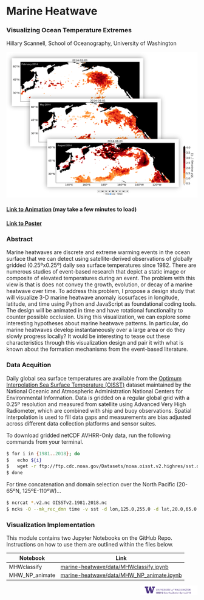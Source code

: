 
# Marine Heatwave
### Visualizing Ocean Temperature Extremes

Hillary Scannell, School of Oceanography, University of Washington

<p align="center">
  <img src="images/demo_screenshot.png" alt="hi" class="inline"/>
</p>  

#### [Link to Animation](https://cse512-18s.github.io/marine-heatwave/images/mhw.html) (may take a few minutes to load)
#### [Link to Poster](final/poster.pdf)

### Abstract

Marine heatwaves are discrete and extreme warming events in the ocean surface that we can detect using satellite-derived observations of globally gridded (0.25ºx0.25º) daily sea surface temperatures since 1982. There are numerous studies of event-based research that depict a static image or composite of elevated temperatures during an event. The problem with this view is that is does not convey the growth, evolution, or decay of a marine heatwave over time. To address this problem, I propose a design study that will visualize 3-D marine heatwave anomaly isosurfaces in longitude, latitude, and time using Python and JavaScript as foundational coding tools. The design will be animated in time and have rotational functionality to counter possible occlusion. Using this visualization, we can explore some interesting hypotheses about marine heatwave patterns. In particular, do marine heatwaves develop instantaneously over a large area or do they slowly progress locally? It would be interesting to tease out these characteristics through this visualization design and pair it with what is known about the formation mechanisms from the event-based literature.


### Data Acquition

Daily global sea surface temperatures are available from the [Optimum Interpolation Sea Surface Temperature (OISST)](https://www.ncdc.noaa.gov/oisst) dataset maintained by the National Oceanic and Atmospheric Administration National Centers for Environmental Information. Data is gridded on a regular global grid with a 0.25º resolution and measured from satellite using Advanced Very High Radiometer, which are combined with ship and buoy observations. Spatial interpolation is used to fill data gaps and measurements are bias adjusted across different data collection platforms and sensor suites.


To download gridded netCDF AVHRR-Only data, run the following commands from your terminal. 

```sh
$ for i in {1981..2018}; do
$   echo ${i}
$   wget -r ftp://ftp.cdc.noaa.gov/Datasets/noaa.oisst.v2.highres/sst.day.mean.${i}.v2.nc
$ done
```

For time concatenation and domain selection over the North Pacific (20-65ºN, 125ºE-110ºW)...

```sh
$ ncrcat *.v2.nc OISSTv2.1981.2018.nc  
$ ncks -O --mk_rec_dmn time -v sst -d lon,125.0,255.0 -d lat,20.0,65.0 OISSTv2.1981.2018.nc OISSTv2.NP.1981.2018.nc 
```


### Visualization Implementation

This module contains two Jupyter Notebooks on the GitHub Repo.  Instructions on how to use them are outlined within the files below.

| Notebook | Link |
| ------ | ------ |
| MHWclassify | [marine-heatwave/data/MHWclassify.ipynb](https://github.com/cse512-18s/marine-heatwave/blob/master/data/MHWclassify.ipynb) |
| MHW_NP_animate | [marine-heatwave/data/MHW_NP_animate.ipynb](https://github.com/cse512-18s/marine-heatwave/blob/master/data/MHW_NP_animate.ipynb) |






<p align="right">
  <img src="images/UW_CSE_logo.png" width="30%" height="30%" alt="hi" class="inline"/>
</p> 
